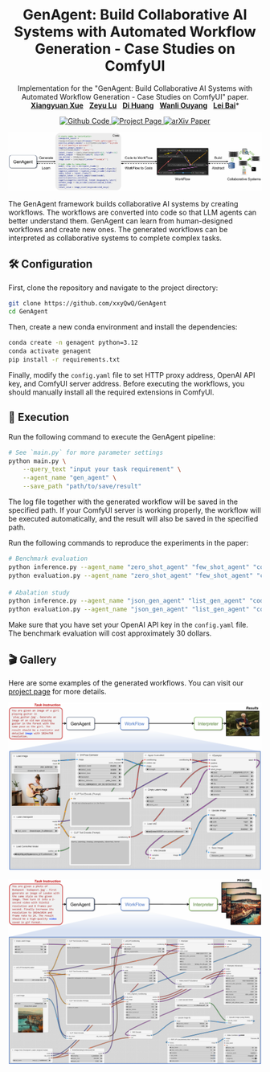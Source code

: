 <h1 align="center">
GenAgent: Build Collaborative AI Systems with Automated Workflow Generation - Case Studies on ComfyUI
</h1>
<p align="center">
    Implementation for the "GenAgent: Build Collaborative AI Systems with Automated Workflow Generation - Case Studies on ComfyUI" paper.
    <br />
    <a href="https://github.com/xxyqwq/"><strong>Xiangyuan Xue</strong></a>
    &nbsp;
    <a href="https://github.com/whlzy/"><strong>Zeyu Lu</strong></a>
    &nbsp;
    <a href="https://dihuang.me/"><strong>Di Huang</strong></a>
    &nbsp;
    <a href="https://wlouyang.github.io/"><strong>Wanli Ouyang</strong></a>
    &nbsp;
    <a href="http://leibai.site/"><strong>Lei Bai</strong></a>*
    <br />
</p>
<p align="center">
    <a href="https://github.com/xxyQwQ/GenAgent"> <img alt="Github Code" src="https://img.shields.io/badge/Github-Code-blue?logo=github&logoColor=blue"> </a>
    <a href="https://xxyqwq.github.io/GenAgent"> <img alt="Project Page" src="https://img.shields.io/badge/Project-Page-green?logo=googlenews&logoColor=green"> </a>
    <a href="https://arxiv.org/abs/2409.01392"> <img alt="arXiv Paper" src="https://img.shields.io/badge/arXiv-Paper-red?style=flat&logo=googlescholar&logoColor=red"> </a>
</p>

![Teaser](assets/image/teaser.png)

The GenAgent framework builds collaborative AI systems by creating workflows. The workflows are converted into code so that LLM agents can better understand them. GenAgent can learn from human-designed workflows and create new ones. The generated workflows can be interpreted as collaborative systems to complete complex tasks.

## 🛠️ Configuration

First, clone the repository and navigate to the project directory:

```bash
git clone https://github.com/xxyQwQ/GenAgent
cd GenAgent
```

Then, create a new conda environment and install the dependencies:

```bash
conda create -n genagent python=3.12
conda activate genagent
pip install -r requirements.txt
```

Finally, modify the `config.yaml` file to set HTTP proxy address, OpenAI API key, and ComfyUI server address. Before executing the workflows, you should manually install all the required extensions in ComfyUI.

## 🚀 Execution

Run the following command to execute the GenAgent pipeline:

```bash
# See `main.py` for more parameter settings
python main.py \
    --query_text "input your task requirement" \
    --agent_name "gen_agent" \
    --save_path "path/to/save/result"
```

The log file together with the generated workflow will be saved in the specified path. If your ComfyUI server is working properly, the workflow will be executed automatically, and the result will also be saved in the specified path.

Run the following commands to reproduce the experiments in the paper:

```bash
# Benchmark evaluation
python inference.py --agent_name "zero_shot_agent" "few_shot_agent" "cot_agent" "rag_agent" "gen_agent"
python evaluation.py --agent_name "zero_shot_agent" "few_shot_agent" "cot_agent" "rag_agent" "gen_agent"

# Abalation study
python inference.py --agent_name "json_gen_agent" "list_gen_agent" "code_gen_agent" --num_fixes 0
python evaluation.py --agent_name "json_gen_agent" "list_gen_agent" "code_gen_agent"
```

Make sure that you have set your OpenAI API key in the `config.yaml` file. The benchmark evaluation will cost approximately 30 dollars.

## 🎬 Gallery

Here are some examples of the generated workflows. You can visit our [project page](https://xxyqwq.github.io/GenAgent) for more details.

![Example_1](assets/image/example_1_overview.png)

![Example_2](assets/image/example_2_overview.png)
